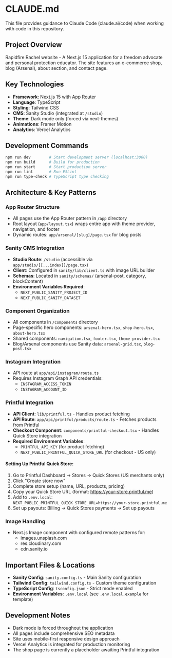# CLAUDE.md

This file provides guidance to Claude Code (claude.ai/code) when working with code in this repository.

## Project Overview

Rapidfire Rachel website - A Next.js 15 application for a freedom advocate and personal protection educator. The site features an e-commerce shop, blog (Arsenal), about section, and contact page.

## Key Technologies

- **Framework**: Next.js 15 with App Router
- **Language**: TypeScript
- **Styling**: Tailwind CSS
- **CMS**: Sanity Studio (integrated at `/studio`)
- **Theme**: Dark mode only (forced via next-themes)
- **Animations**: Framer Motion
- **Analytics**: Vercel Analytics

## Development Commands

```bash
npm run dev        # Start development server (localhost:3000)
npm run build      # Build for production
npm run start      # Start production server
npm run lint       # Run ESLint
npm run type-check # TypeScript type checking
```

## Architecture & Key Patterns

### App Router Structure
- All pages use the App Router pattern in `/app` directory
- Root layout (`app/layout.tsx`) wraps entire app with theme provider, navigation, and footer
- Dynamic routes: `app/arsenal/[slug]/page.tsx` for blog posts

### Sanity CMS Integration
- **Studio Route**: `/studio` (accessible via `app/studio/[[...index]]/page.tsx`)
- **Client**: Configured in `sanity/lib/client.ts` with image URL builder
- **Schemas**: Located in `sanity/schemas/` (arsenal-post, category, blockContent)
- **Environment Variables Required**:
  - `NEXT_PUBLIC_SANITY_PROJECT_ID`
  - `NEXT_PUBLIC_SANITY_DATASET`

### Component Organization
- All components in `/components` directory
- Page-specific hero components: `arsenal-hero.tsx`, `shop-hero.tsx`, `about-hero.tsx`
- Shared components: `navigation.tsx`, `footer.tsx`, `theme-provider.tsx`
- Blog/Arsenal components use Sanity data: `arsenal-grid.tsx`, `blog-post.tsx`

### Instagram Integration
- API route at `app/api/instagram/route.ts`
- Requires Instagram Graph API credentials:
  - `INSTAGRAM_ACCESS_TOKEN`
  - `INSTAGRAM_ACCOUNT_ID`

### Printful Integration
- **API Client**: `lib/printful.ts` - Handles product fetching
- **API Route**: `app/api/printful/products/route.ts` - Fetches products from Printful
- **Checkout Component**: `components/printful-checkout.tsx` - Handles Quick Store integration
- **Required Environment Variables**:
  - `PRINTFUL_API_KEY` (for product fetching)
  - `NEXT_PUBLIC_PRINTFUL_QUICK_STORE_URL` (for checkout - US only)

#### Setting Up Printful Quick Store:
1. Go to Printful Dashboard → Stores → Quick Stores (US merchants only)
2. Click "Create store now"
3. Complete store setup (name, URL, products, pricing)
4. Copy your Quick Store URL (format: https://your-store.printful.me)
5. Add to `.env.local`: `NEXT_PUBLIC_PRINTFUL_QUICK_STORE_URL=https://your-store.printful.me`
6. Set up payouts: Billing → Quick Stores payments → Set up payouts

### Image Handling
- Next.js Image component with configured remote patterns for:
  - images.unsplash.com
  - res.cloudinary.com
  - cdn.sanity.io

## Important Files & Locations

- **Sanity Config**: `sanity.config.ts` - Main Sanity configuration
- **Tailwind Config**: `tailwind.config.ts` - Custom theme configuration
- **TypeScript Config**: `tsconfig.json` - Strict mode enabled
- **Environment Variables**: `.env.local` (see `.env.local.example` for template)

## Development Notes

- Dark mode is forced throughout the application
- All pages include comprehensive SEO metadata
- Site uses mobile-first responsive design approach
- Vercel Analytics is integrated for production monitoring
- The shop page is currently a placeholder awaiting Printful integration